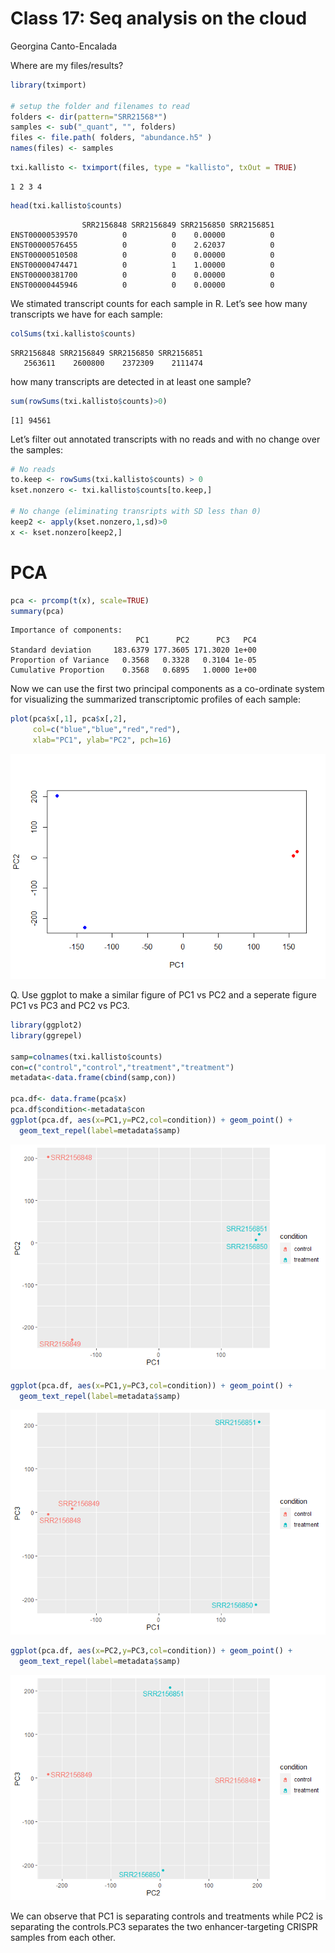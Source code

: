 # Class 17: Seq analysis on the cloud
Georgina Canto-Encalada

Where are my files/results?

``` r
library(tximport)

# setup the folder and filenames to read
folders <- dir(pattern="SRR21568*")
samples <- sub("_quant", "", folders)
files <- file.path( folders, "abundance.h5" )
names(files) <- samples
```

``` r
txi.kallisto <- tximport(files, type = "kallisto", txOut = TRUE)
```

    1 2 3 4 

``` r
head(txi.kallisto$counts)
```

                    SRR2156848 SRR2156849 SRR2156850 SRR2156851
    ENST00000539570          0          0    0.00000          0
    ENST00000576455          0          0    2.62037          0
    ENST00000510508          0          0    0.00000          0
    ENST00000474471          0          1    1.00000          0
    ENST00000381700          0          0    0.00000          0
    ENST00000445946          0          0    0.00000          0

We stimated transcript counts for each sample in R. Let’s see how many
transcripts we have for each sample:

``` r
colSums(txi.kallisto$counts)
```

    SRR2156848 SRR2156849 SRR2156850 SRR2156851 
       2563611    2600800    2372309    2111474 

how many transcripts are detected in at least one sample?

``` r
sum(rowSums(txi.kallisto$counts)>0)
```

    [1] 94561

Let’s filter out annotated transcripts with no reads and with no change
over the samples:

``` r
# No reads
to.keep <- rowSums(txi.kallisto$counts) > 0
kset.nonzero <- txi.kallisto$counts[to.keep,]

# No change (eliminating transripts with SD less than 0)
keep2 <- apply(kset.nonzero,1,sd)>0
x <- kset.nonzero[keep2,]
```

# PCA

``` r
pca <- prcomp(t(x), scale=TRUE)
summary(pca)
```

    Importance of components:
                                PC1      PC2      PC3   PC4
    Standard deviation     183.6379 177.3605 171.3020 1e+00
    Proportion of Variance   0.3568   0.3328   0.3104 1e-05
    Cumulative Proportion    0.3568   0.6895   1.0000 1e+00

Now we can use the first two principal components as a co-ordinate
system for visualizing the summarized transcriptomic profiles of each
sample:

``` r
plot(pca$x[,1], pca$x[,2],
     col=c("blue","blue","red","red"),
     xlab="PC1", ylab="PC2", pch=16)
```

![](class17_files/figure-commonmark/unnamed-chunk-7-1.png)

Q. Use ggplot to make a similar figure of PC1 vs PC2 and a seperate
figure PC1 vs PC3 and PC2 vs PC3.

``` r
library(ggplot2)
library(ggrepel)

samp=colnames(txi.kallisto$counts)
con=c("control","control","treatment","treatment")
metadata<-data.frame(cbind(samp,con))

pca.df<- data.frame(pca$x)
pca.df$condition<-metadata$con
ggplot(pca.df, aes(x=PC1,y=PC2,col=condition)) + geom_point() + 
  geom_text_repel(label=metadata$samp)
```

![](class17_files/figure-commonmark/unnamed-chunk-8-1.png)

``` r
ggplot(pca.df, aes(x=PC1,y=PC3,col=condition)) + geom_point() + 
  geom_text_repel(label=metadata$samp)
```

![](class17_files/figure-commonmark/unnamed-chunk-8-2.png)

``` r
ggplot(pca.df, aes(x=PC2,y=PC3,col=condition)) + geom_point() + 
  geom_text_repel(label=metadata$samp)
```

![](class17_files/figure-commonmark/unnamed-chunk-8-3.png)

We can observe that PC1 is separating controls and treatments while PC2
is separating the controls.PC3 separates the two enhancer-targeting
CRISPR samples from each other.
